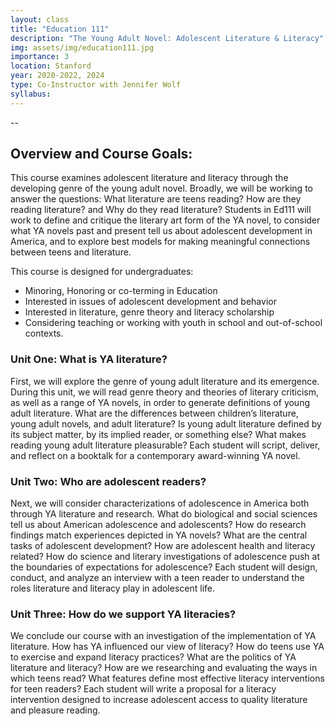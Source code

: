 ```yaml
---
layout: class
title: "Education 111"
description: "The Young Adult Novel: Adolescent Literature & Literacy"
img: assets/img/education111.jpg
importance: 3
location: Stanford
year: 2020-2022, 2024
type: Co-Instructor with Jennifer Wolf
syllabus: 
---
```

          
-- 

## Overview and Course Goals:
This course examines adolescent literature and literacy through the developing genre of the young adult novel.  Broadly, we will be working to answer the questions:  What literature are teens reading? How are they reading literature? and Why do they read literature? Students in Ed111 will work to define and critique the literary art form of the YA novel, to consider what YA novels past and present tell us about adolescent development in America, and to explore best models for making meaningful connections between teens and literature. 

This course is designed for undergraduates: 

* Minoring, Honoring or co-terming in Education
* Interested in issues of adolescent development and behavior
* Interested in literature, genre theory and literacy scholarship
* Considering teaching or working with youth in school and out-of-school contexts.

### Unit One: What is YA literature?
First, we will explore the genre of young adult literature and its emergence. During this unit, we will read genre theory and theories of literary criticism, as well as a range of YA novels, in order to generate definitions of young adult literature. What are the differences between children’s literature, young adult novels, and adult literature? Is young adult literature defined by its subject matter, by its implied reader, or  something else? What makes reading young adult literature pleasurable? Each student will script, deliver, and reflect on a booktalk for a contemporary award-winning YA novel.

### Unit Two: Who are adolescent readers?
Next, we will consider characterizations of adolescence in America both through YA literature and research.  What do biological and social sciences tell us about American adolescence and adolescents? How do research findings match experiences depicted in YA novels? What are the central tasks of adolescent development? How are adolescent health and literacy related? How do science and literary investigations of adolescence push at the boundaries of expectations for adolescence? Each student will design, conduct, and analyze an interview with a teen reader to understand the roles literature and literacy play in adolescent life.

### Unit Three: How do we support YA literacies?
We conclude our course with an investigation of the implementation of YA literature. How has YA influenced our view of literacy? How do teens use YA to exercise and expand literacy practices? What are the politics of YA literature and literacy? How are we researching and evaluating the ways in which teens read? What features define most effective literacy interventions for teen readers? Each student will write a proposal for a literacy intervention designed to increase adolescent access to quality literature and pleasure reading. 